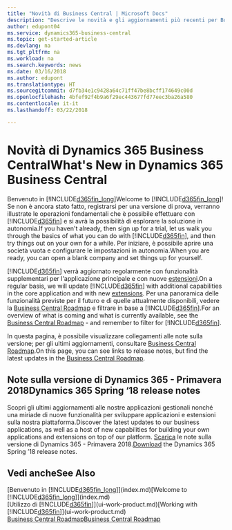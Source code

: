 ```yaml
---
title: "Novità di Business Central | Microsoft Docs"
description: "Descrive le novità e gli aggiornamenti più recenti per Business Central."
author: edupont04
ms.service: dynamics365-business-central
ms.topic: get-started-article
ms.devlang: na
ms.tgt_pltfrm: na
ms.workload: na
ms.search.keywords: news
ms.date: 03/16/2018
ms.author: edupont
ms.translationtype: HT
ms.sourcegitcommit: d7fb34e1c9428a64c71ff47be8bcff174649c00d
ms.openlocfilehash: 4bfef92f4b9a6f29ec443677fd77eec3ba26a580
ms.contentlocale: it-it
ms.lasthandoff: 03/22/2018

---
```

# <a name="whats-new-in-dynamics-365-business-central"></a><span data-ttu-id="f8653-103">Novità di Dynamics 365 Business Central</span><span class="sxs-lookup"><span data-stu-id="f8653-103">What's New in Dynamics 365 Business Central</span></span>
<span data-ttu-id="f8653-104">Benvenuto in [!INCLUDE[d365fin_long](includes/d365fin_long_md.md)]</span><span class="sxs-lookup"><span data-stu-id="f8653-104">Welcome to [!INCLUDE[d365fin_long](includes/d365fin_long_md.md)]!</span></span> <span data-ttu-id="f8653-105">Se non è ancora stato fatto, registrarsi per una versione di prova, verranno illustrate le operazioni fondamentali che è possibile effettuare con [!INCLUDE[d365fin](includes/d365fin_md.md)] e si avrà la possibilità di esplorare la soluzione in autonomia.</span><span class="sxs-lookup"><span data-stu-id="f8653-105">If you haven't already, then sign up for a trial, let us walk you through the basics of what you can do with [!INCLUDE[d365fin](includes/d365fin_md.md)], and then try things out on your own for a while.</span></span> <span data-ttu-id="f8653-106">Per iniziare, è possibile aprire una società vuota e configurare le impostazioni in autonomia.</span><span class="sxs-lookup"><span data-stu-id="f8653-106">When you are ready, you can open a blank company and set things up for yourself.</span></span>  

<span data-ttu-id="f8653-107">[!INCLUDE[d365fin](includes/d365fin_md.md)] verrà aggiornato regolarmente con funzionalità supplementari per l'applicazione principale e con nuove [estensioni](ui-extensions.md).</span><span class="sxs-lookup"><span data-stu-id="f8653-107">On a regular basis, we will update [!INCLUDE[d365fin](includes/d365fin_md.md)] with additional capabilities in the core application and with new [extensions](ui-extensions.md).</span></span> <span data-ttu-id="f8653-108">Per una panoramica delle funzionalità previste per il futuro e di quelle attualmente disponibili, vedere la [Business Central Roadmap](https://roadmap.dynamics.com/) e filtrare in base a [!INCLUDE[d365fin](includes/d365fin_md.md)].</span><span class="sxs-lookup"><span data-stu-id="f8653-108">For an overview of what is coming and what is currently available, see the [Business Central Roadmap](https://roadmap.dynamics.com/) - and remember to filter for [!INCLUDE[d365fin](includes/d365fin_md.md)].</span></span>  

<span data-ttu-id="f8653-109">In questa pagina, è possibile visualizzare collegamenti alle note sulla versione; per gli ultimi aggiornamenti, consultare [Business Central Roadmap](https://roadmap.dynamics.com/).</span><span class="sxs-lookup"><span data-stu-id="f8653-109">On this page, you can see links to release notes, but find the latest updates in the [Business Central Roadmap](https://roadmap.dynamics.com/).</span></span>

## <a name="dynamics-365-spring-18-release-notes"></a><span data-ttu-id="f8653-110">Note sulla versione di Dynamics 365 - Primavera 2018</span><span class="sxs-lookup"><span data-stu-id="f8653-110">Dynamics 365 Spring ‘18 release notes</span></span>
<span data-ttu-id="f8653-111">Scopri gli ultimi aggiornamenti alle nostre applicazioni gestionali nonché una miriade di nuove funzionalità per sviluppare applicazioni e estensioni sulla nostra piattaforma.</span><span class="sxs-lookup"><span data-stu-id="f8653-111">Discover the latest updates to our business applications, as well as a host of new capabilities for building your own applications and extensions on top of our platform.</span></span> <span data-ttu-id="f8653-112">[Scarica](https://aka.ms/businessappsreleasenotes) le note sulla versione di Dynamics 365 - Primavera 2018.</span><span class="sxs-lookup"><span data-stu-id="f8653-112">[Download](https://aka.ms/businessappsreleasenotes) the Dynamics 365 Spring ’18 release notes.</span></span>


## <a name="see-also"></a><span data-ttu-id="f8653-113">Vedi anche</span><span class="sxs-lookup"><span data-stu-id="f8653-113">See Also</span></span>
<span data-ttu-id="f8653-114">[Benvenuto in [!INCLUDE[d365fin_long](includes/d365fin_long_md.md)]](index.md)</span><span class="sxs-lookup"><span data-stu-id="f8653-114">[Welcome to [!INCLUDE[d365fin_long](includes/d365fin_long_md.md)]](index.md)</span></span>  
<span data-ttu-id="f8653-115">[Utilizzo di [!INCLUDE[d365fin](includes/d365fin_md.md)]](ui-work-product.md)</span><span class="sxs-lookup"><span data-stu-id="f8653-115">[Working with [!INCLUDE[d365fin](includes/d365fin_md.md)]](ui-work-product.md)</span></span>  
[<span data-ttu-id="f8653-116">Business Central Roadmap</span><span class="sxs-lookup"><span data-stu-id="f8653-116">Business Central Roadmap</span></span>](https://roadmap.dynamics.com/)  

